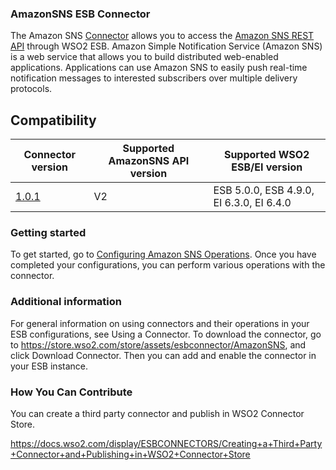 ### AmazonSNS ESB Connector

The Amazon SNS [Connector](https://docs.wso2.com/display/EI640/Working+with+Connectors) allows you to access the [Amazon SNS REST API](https://docs.aws.amazon.com/sns/latest/api/Welcome.html) through WSO2 ESB. Amazon Simple Notification Service (Amazon SNS) is a web service that allows you to build distributed web-enabled applications. Applications can use Amazon SNS to easily push real-time notification messages to interested subscribers over multiple delivery protocols. 

## Compatibility

| Connector version | Supported AmazonSNS API version | Supported WSO2 ESB/EI version |
| ------------- | ------------- | ------------- |
| [1.0.1](https://github.com/wso2-extensions/esb-connector-zendesk/tree/org.wso2.carbon.connector.zendesk-1.0.2) | V2 | ESB 5.0.0, ESB 4.9.0, EI 6.3.0, EI 6.4.0    |

### Getting started 
To get started, go to [Configuring Amazon SNS Operations](operation.md). Once you have completed your configurations, you can perform various operations with the connector.

### Additional information

For general information on using connectors and their operations in your ESB configurations, see Using a Connector. To download the connector, go to https://store.wso2.com/store/assets/esbconnector/AmazonSNS, and click Download Connector. Then you can add and enable the connector in your ESB instance.

 
### How You Can Contribute
You can create a third party connector and publish in WSO2 Connector Store.

https://docs.wso2.com/display/ESBCONNECTORS/Creating+a+Third+Party+Connector+and+Publishing+in+WSO2+Connector+Store
